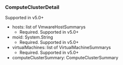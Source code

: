 ### ComputeClusterDetail
Supported in v5.0+

- hosts: list of VmwareHostSummarys
  - Required. Supported in v5.0+
- moid: System.String
  - Required. Supported in v5.0+
- virtualMachines: list of VirtualMachineSummarys
  - Required. Supported in v5.0+
- computeClusterSummary: ComputeClusterSummary
